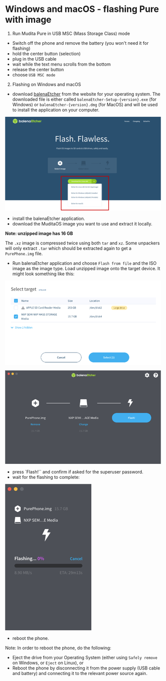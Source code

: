 # Windows and macOS - flashing Pure with image

1. Run Mudita Pure in USB MSC (Mass Storage Class) mode

- Switch off the phone and remove the battery (you won't need it for flashing)
- hold the center button (selection)
- plug in the USB cable
- wait while the text menu scrolls from the bottom
- release the center button
- choose `USB MSC mode`

2. Flashing on Windows and macOS

- download [balenaEtcher](https://www.balena.io/etcher/) from the website for your operating system. The downloaded file is either called `balenaEtcher-Setup-{version}.exe` (for Windows) or `balenaEtcher-{version}.dmg` (for MacOS) and will be used to install the application on your computer.

![balenaEtcher_download](Images/balenaetcher/ss4.png)

- install the balenaEtcher application.
- download the MuditaOS image you want to use and extract it locally. 

**Note: unzipped image has 16 GB**

The `.xz` image is compressed twice using both `tar` and `xz`. Some unpackers will only extract `.tar` which should be extracted again to get a `PurePhone.img` file.

- Run balenaEtcher application and choose `Flash from file` and the ISO image as the image type. Load unzipped image onto the target device. It might look something like this:

![balenaEtcher interface screenshot](Images/balenaetcher/ss1.png)

![balenaEtcher interface screenshot](Images/balenaetcher/ss2.png)

- press `Flash!`` and confirm if asked for the superuser password.
- wait for the flashing to complete:

![balenaEtcher interface screenshots](Images/balenaetcher/ss3.png)

- reboot the phone.

Note: In order to reboot the phone, do the following:
* Eject the drive from your Operating System (either using `Safely remove` on Windows, or `Eject` on Linux), or
* Reboot the phone by disconnecting it from the power supply (USB cable and battery) and connecting it to the relevant power source again.

